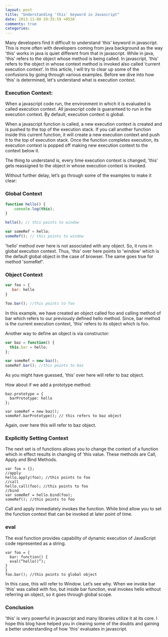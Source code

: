 ```yaml
---
layout: post
title: "Understanding 'this' keyword in Javascript"
date: 2013-11-08 19:35:59 +0530
comments: true
categories:
---
```


Many developers find it difficult to understand 'this' keyword in javascript. This is more often with developers coming from java background as the way 'this' works in java is quiet different from that in javascript. While in java, 'this' refers to the object whose method is being called. In javascript, 'this' refers to the object in whose context method is invoked also called ‘current execution context’. In this article, I will try to clear up some of the confusions by going through various examples. Before we dive into how 'this' is determined, let's understand what is execution context.

### Execution Context: ###
When a javascript code run, the environment in which it is evaluated is called execution context.
All javascript code is guaranteed to run in the execution context. By default, execution context
is global.

When a javascript function is called, a new execution context is created and is pushed
to the top of the execution stack. If you call another function inside this current function, it
will create a new execution context and  push it to the top of execution stack. Once the
function completes execution, its execution context is popped off making new execution
context to the context below it.

The thing to understand is, every time execution context is changed, 'this' gets reassigned to the object in whose
execution context is invoked.

Without further delay, let’s go through some of the examples to make it clear:

### Global Context ###
``` javascript
function hello() {
	console.log(this);
}

hello(); // this points to window

var someRef = hello;
someRef(); // this points to window
```
'hello' method over here is not associated with any object. So, it runs in global execution context. Thus, 'this' over here points to 'window' which is the default global object in the case of browser.
The same goes true for method 'someRef'.

### Object Context ###
``` javascript
var foo = {
   bar: hello
}

foo.bar(); //this points to foo
```
In this example, we have created an object called foo and calling method of bar which refers to our previously defined hello method. Since, bar method is the current execution context, 'this' refers to its object which is foo.

Another way to define an object is via constructor:
``` javascript
var baz = function() {
  this.bar = hello;
};

var someRef = new baz();
someRef.bar(); //this points to baz
```
As you might have guessed, 'this' over here will refer to baz object.

How about if we add a prototype method:
```
baz.prototype = {
  barPrototype: hello
};

var someRef = new baz();
someRef.barPrototype(); // this refers to baz object
```
Again, over here this will refer to baz object.

### Explicitly Setting Context ###

The next set is of functions allows you to change the context of a function which in effect results in changing of 'this value. These methods are Call, Apply and Bind Methods.
```
var foo = {};
//apply
hello.apply(foo); //this points to foo
//call
hello.call(foo); //this points to foo
//bind
var someRef = hello.bind(foo);
someRef(); //this points to foo
```

Call and apply immediately invokes the function. While bind allow you to set the function context that can be invoked at later point of time.

### eval ###
The eval function provides capability of dynamic execution of JavaScript code represented as a string.
```
var foo = {
  bar: function() {
  eval(“hello()”);
}
}
foo.bar(); //this points to global object
```
In this case, this will refer to Window. Let’s see why. When we invoke bar 'this' was called with foo,
but inside bar function, eval invokes hello without referring an object, so it goes through global scope.

### Conclusion ###

'this' is very powerful in javascript and many libraries utilize it at its core. I hope this blog have helped you in clearing some of the doubts and gaining a better understanding of how 'this' evaluates in javascript.
